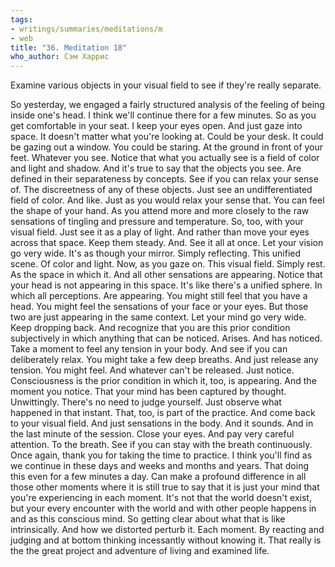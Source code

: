 ```yaml
---
tags:
- writings/summaries/meditations/m
- web
title: "36. Meditation 18"
who_author: Сэм Харрис
---
```


Examine various objects in your visual field to see if they're really separate.

So yesterday, we engaged a fairly structured analysis of the feeling of being inside one's head. I think we'll continue there for a few minutes. So as you get comfortable in your seat. I keep your eyes open. And just gaze into space. It doesn't matter what you're looking at. Could be your desk. It could be gazing out a window. You could be staring. At the ground in front of your feet. Whatever you see. Notice that what you actually see is a field of color and light and shadow. And it's true to say that the objects you see. Are defined in their separateness by concepts. See if you can relax your sense of. The discreetness of any of these objects. Just see an undifferentiated field of color. And like. Just as you would relax your sense that. You can feel the shape of your hand. As you attend more and more closely to the raw sensations of tingling and pressure and temperature. So, too, with your visual field. Just see it as a play of light. And rather than move your eyes across that space. Keep them steady. And. See it all at once. Let your vision go very wide. It's as though your mirror. Simply reflecting. This unified scene. Of color and light. Now, as you gaze on. This visual field. Simply rest. As the space in which it. And all other sensations are appearing. Notice that your head is not appearing in this space. It's like there's a unified sphere. In which all perceptions. Are appearing. You might still feel that you have a head. You might feel the sensations of your face or your eyes. But those two are just appearing in the same context. Let your mind go very wide. Keep dropping back. And recognize that you are this prior condition subjectively in which anything that can be noticed. Arises. And has noticed. Take a moment to feel any tension in your body. And see if you can deliberately relax. You might take a few deep breaths. And just release any tension. You might feel. And whatever can't be released. Just notice. Consciousness is the prior condition in which it, too, is appearing. And the moment you notice. That your mind has been captured by thought. Unwittingly. There's no need to judge yourself. Just observe what happened in that instant. That, too, is part of the practice. And come back to your visual field. And just sensations in the body. And it sounds. And in the last minute of the session. Close your eyes. And pay very careful attention. To the breath. See if you can stay with the breath continuously. Once again, thank you for taking the time to practice. I think you'll find as we continue in these days and weeks and months and years. That doing this even for a few minutes a day. Can make a profound difference in all those other moments where it is still true to say that it is just your mind that you're experiencing in each moment. It's not that the world doesn't exist, but your every encounter with the world and with other people happens in and as this conscious mind. So getting clear about what that is like intrinsically. And how we distorted perturb it. Each moment. By reacting and judging and at bottom thinking incessantly without knowing it. That really is the the great project and adventure of living and examined life.